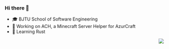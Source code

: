 ### Hi there 👋

<!--
**AzurIce/AzurIce** is a ✨ _special_ ✨ repository because its `README.md` (this file) appears on your GitHub profile.

Here are some ideas to get you started:

- 🔭 I’m currently working on ...
- 🌱 I’m currently learning ...
- 👯 I’m looking to collaborate on ...
- 🤔 I’m looking for help with ...
- 💬 Ask me about ...
- 📫 How to reach me: ...
- 😄 Pronouns: ...
- ⚡ Fun fact: ...
-->

- :mortar_board: BJTU School of Software Engineering 
- 🔭 Working on ACH, a Minecraft Server Helper for AzurCraft
- 🌱 Learning Rust

<img align="right" src="https://github-readme-stats.vercel.app/api?username=azurice&show_icons=true&icon_color=CE1D2D&text_color=718096&bg_color=ffffff&hide_title=true" />
